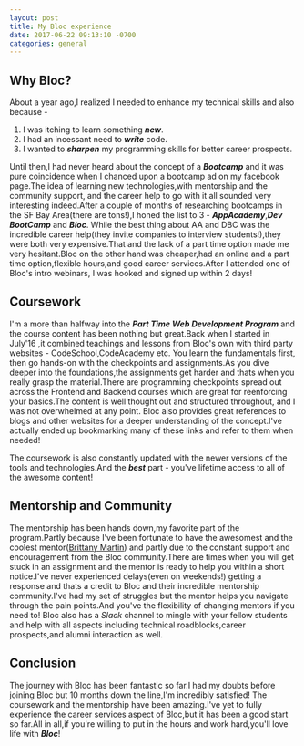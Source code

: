 ```yaml
---
layout: post
title: My Bloc experience
date: 2017-06-22 09:13:10 -0700
categories: general
---
```


## Why Bloc?
About a year ago,I realized I needed to enhance my technical skills and also because -
1. I was itching to learn something _**new**_. 
2. I had an incessant need to _**write**_ code.
3. I wanted to _**sharpen**_ my programming skills for better career prospects.

Until then,I had never heard about the concept of a _**Bootcamp**_ and it was pure coincidence when I chanced upon a bootcamp ad on my facebook page.The idea of learning new technologies,with mentorship and the community support, and the career help to go with it all sounded very interesting indeed.After a couple of months of researching bootcamps in the SF Bay Area(there are tons!),I honed the list to 3 - _**AppAcademy**_,_**Dev BootCamp**_ and _**Bloc**_. While the best thing about AA and DBC was the incredible career help(they invite companies to interview students!),they were both very expensive.That and the lack of a part time option made me very hesitant.Bloc on the other hand was cheaper,had an online and a part time option,flexible hours,and good career services.After I attended one of Bloc's intro webinars, I was hooked and signed up within 2 days!

## Coursework
I'm a more than halfway into the _**Part Time Web Development Program**_ and the course content has been nothing but great.Back when I started in July'16 ,it combined teachings and lessons from Bloc's own with third party websites - CodeSchool,CodeAcademy etc. You learn the fundamentals first, then go hands-on with the checkpoints and assignments.As you dive deeper into the foundations,the assignments get harder and thats when you really grasp the material.There are programming checkpoints spread out across the Frontend and Backend courses which are great for reenforcing your basics.The content is well thought out and structured throughout, and I was not overwhelmed at any point. Bloc also provides great references to blogs and other websites for a deeper understanding of the concept.I've actually ended up bookmarking many of these links and refer to them when needed!

The coursework is also constantly updated with the newer versions of the tools and technologies.And the _**best**_ part - you've lifetime access to all of the awesome content!

## Mentorship and Community
The mentorship has been hands down,my favorite part of the program.Partly because I've been fortunate to have the awesomest and the coolest mentor([Brittany Martin](https://www.bloc.io/mentors/brittany-martin)) and partly due to the constant support and encouragement from the Bloc community.There are times when you will get stuck in an assignment and the mentor is ready to help you within a short notice.I've never experienced delays(even on weekends!) getting a response and thats a credit to Bloc and their incredible mentorship community.I've had my set of struggles but the mentor helps you navigate through the pain points.And you've the flexibility of changing mentors if you need to! Bloc also has a _Slack_ channel to mingle with your fellow students and help with all aspects including technical roadblocks,career prospects,and alumni interaction as well.

## Conclusion
The journey with Bloc has been fantastic so far.I had my doubts before joining Bloc but 10 months down the line,I'm incredibly satisfied! The coursework and the mentorship have been amazing.I've yet to fully experience the career services aspect of Bloc,but it has been a good start so far.All in all,if you're willing to put in the hours and work hard,you'll love life with _**Bloc**_!

